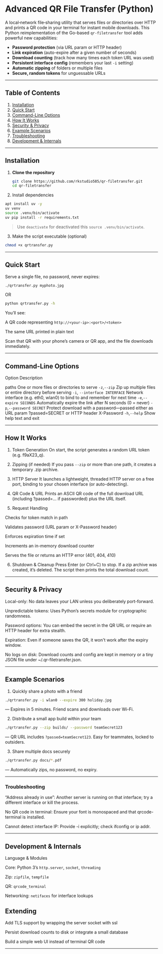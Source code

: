 # Advanced QR File Transfer (Python)

A local‐network file‐sharing utility that serves files or directories over HTTP and prints a QR code in your terminal for instant mobile downloads. This Python reimplementation of the Go-based `qr-filetransfer` tool adds powerful new capabilities:

- **Password protection** (via URL param or HTTP header)  
- **Link expiration** (auto-expire after a given number of seconds)  
- **Download counting** (track how many times each token URL was used)  
- **Persistent interface config** (remembers your last `-i` setting)  
- **Automatic zipping** of folders or multiple files  
- **Secure, random tokens** for unguessable URLs  

---  

## Table of Contents

1. [Installation](#installation)  
2. [Quick Start](#quick-start)  
3. [Command-Line Options](#command-line-options)  
4. [How It Works](#how-it-works)  
5. [Security & Privacy](#security--privacy)  
6. [Example Scenarios](#example-scenarios)  
7. [Troubleshooting](#troubleshooting)  
8. [Development & Internals](#development--internals)  


---

## Installation

1. **Clone the repository**  
   ```bash
   git clone https://github.com/rkstudio585/qr-filetransfer.git
   cd qr-filetransfer
   ```
2. Install dependencies
  ```bash
  apt install uv -y
  uv venv
  source .venv/bin/activate
  uv pip install -r requirements.txt
  ```
> Use `deactivate` for deactivated this `source .venv/bin/activate`.

3. Make the script executable (optional)
```bash
chmod +x qrtransfer.py
```

---

## Quick Start

Serve a single file, no password, never expires:
```bash
./qrtransfer.py myphoto.jpg
```
OR

```bash
python qrtransfer.py -h
```
You’ll see:

A QR code representing `http://<your-ip>:<port>/<token>`

The same URL printed in plain text


Scan that QR with your phone’s camera or QR app, and the file downloads immediately.


---

## Command-Line Options

Option	Description

paths	One or more files or directories to serve
`-z`,`--zip`	Zip up multiple files or entire directory before serving
`-i`, `--interface INTERFACE` Network interface (e.g. eth0, wlan0) to bind to and remember for next time
`-e`,`--expire SECONDS`	Automatically expire the link after N seconds (0 = never)
`-p`,`--password SECRET`	Protect download with a password—passed either as URL param ?passed=SECRET or HTTP header X-Password
`-h`,`--help`	Show help text and exit



---

## How It Works

1. Token Generation
On start, the script generates a random URL token (e.g. f9aX23_q).


2. Zipping (if needed)
If you pass `--zip` or more than one path, it creates a temporary .zip archive.


3. HTTP Server
It launches a lightweight, threaded HTTP server on a free port, binding to your chosen interface (or auto-detecting).


4. QR Code & URL
Prints an ASCII QR code of the full download URL (including ?passed=... if passworded) plus the URL itself.


5. Request Handling

Checks for token match in path

Validates password (URL param or X-Password header)

Enforces expiration time if set

Increments an in-memory download counter

Serves the file or returns an HTTP error (401, 404, 410)



6. Shutdown & Cleanup
Press Enter (or Ctrl+C) to stop. If a zip archive was created, it’s deleted. The script then prints the total download count.




---

## Security & Privacy

Local-only: No data leaves your LAN unless you deliberately port-forward.

Unpredictable tokens: Uses Python’s secrets module for cryptographic randomness.

Password options: You can embed the secret in the QR URL or require an HTTP header for extra stealth.

Expiration: Even if someone saves the QR, it won't work after the expiry window.

No logs on disk: Download counts and config are kept in memory or a tiny JSON file under ~/.qr-filetransfer.json.



---

## Example Scenarios

1. Quickly share a photo with a friend
```bash
./qrtransfer.py -i wlan0 --expire 300 holiday.jpg
```
— Expires in 5 minutes. Friend scans and downloads over Wi-Fi.


2. Distribute a small app build within your team
```bash
./qrtransfer.py --zip builds/ --password teamSecret123
```
— QR URL includes `?passed=teamSecret123`. Easy for teammates, locked to outsiders.


3. Share multiple docs securely
```bash
./qrtransfer.py docs/*.pdf
```
— Automatically zips, no password, no expiry.



---

### Troubleshooting

“Address already in use”: Another server is running on that interface; try a different interface or kill the process.

No QR code in terminal: Ensure your font is monospaced and that qrcode-terminal is installed.

Cannot detect interface IP: Provide -i <iface> explicitly; check ifconfig or ip addr.



---

## Development & Internals

Language & Modules

Core: Python 3’s `http.server`, `socket`, `threading`

Zip: `zipfile`, `tempfile`

QR: `qrcode_terminal`

Networking: `netifaces` for interface lookups


## Extending

Add TLS support by wrapping the server socket with ssl

Persist download counts to disk or integrate a small database

Build a simple web UI instead of terminal QR code

---
